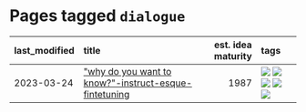# Pages tagged `dialogue`

|last_modified|title|est. idea maturity|tags
|:---|:---|---:|:---|
|2023-03-24|["why do you want to know?"-instruct-esque-fintetuning](../whydoyouwantoknow.md)|1987|[![](https://img.shields.io/badge/tag-aiethics-3a9a4f)](../tags/aiethics.md) [![](https://img.shields.io/badge/tag-alignment-734214)](../tags/alignment.md) [![](https://img.shields.io/badge/tag-dialogue-d9f12f)](../tags/dialogue.md) [![](https://img.shields.io/badge/tag-models-fe76cf)](../tags/models.md) [![](https://img.shields.io/badge/tag-wip-fecb83)](../tags/wip.md)|